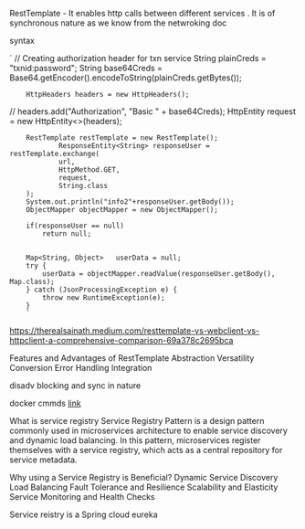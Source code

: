 RestTemplate - It enables http calls between different services .
It is of synchronous nature as we know from the netwroking doc

syntax

`
//      Creating authorization header for txn service
String plainCreds = "txnid:password";
String base64Creds = Base64.getEncoder().encodeToString(plainCreds.getBytes());

        HttpHeaders headers = new HttpHeaders();
//        headers.add("Authorization", "Basic " + base64Creds);
HttpEntity<String> request = new HttpEntity<>(headers);

        RestTemplate restTemplate = new RestTemplate();
                ResponseEntity<String> responseUser = restTemplate.exchange(
                url,
                HttpMethod.GET,
                request,
                String.class
        );
        System.out.println("info2"+responseUser.getBody());
        ObjectMapper objectMapper = new ObjectMapper();

        if(responseUser == null)
            return null;


        Map<String, Object>   userData = null;
        try {
            userData = objectMapper.readValue(responseUser.getBody(), Map.class);
        } catch (JsonProcessingException e) {
            throw new RuntimeException(e);
        }
        `
https://therealsainath.medium.com/resttemplate-vs-webclient-vs-httpclient-a-comprehensive-comparison-69a378c2695bca

Features and Advantages of RestTemplate
Abstraction
Versatility
Conversion
Error Handling
Integration

disadv
blocking and sync in nature



docker cmmds [link](https://www.cherryservers.com/blog/docker-commands-cheat-sheet)


What is service registry
Service Registry Pattern is a design pattern commonly used in microservices architecture to enable service discovery and dynamic load balancing. In this pattern, microservices register themselves with a service registry, which acts as a central repository for service metadata.


Why using a Service Registry is Beneficial?
Dynamic Service Discovery
Load Balancing
Fault Tolerance and Resilience
Scalability and Elasticity
Service Monitoring and Health Checks

Service reistry is a Spring cloud eureka


